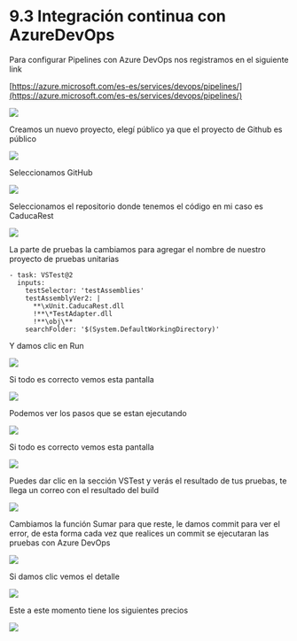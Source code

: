 # 9.3 Integración continua con AzureDevOps

Para configurar Pipelines con Azure DevOps nos registramos en el siguiente link

[https://azure.microsoft.com/es-es/services/devops/pipelines/](https://azure.microsoft.com/es-es/services/devops/pipelines/)

![](../.gitbook/assets/image%20%28232%29.png)

Creamos un nuevo proyecto, elegí público ya que el proyecto de Github es público

![](../.gitbook/assets/image%20%28164%29.png)

Seleccionamos GitHub

![](../.gitbook/assets/image%20%28134%29.png)

Seleccionamos el repositorio donde tenemos el código en mi caso es CaducaRest

![](../.gitbook/assets/image%20%2842%29.png)

La parte de pruebas la cambiamos para agregar el nombre de nuestro proyecto de pruebas unitarias

```text
- task: VSTest@2
  inputs:
    testSelector: 'testAssemblies'
    testAssemblyVer2: |
      **\xUnit.CaducaRest.dll
      !**\*TestAdapter.dll
      !**\obj\**
    searchFolder: '$(System.DefaultWorkingDirectory)'
```

Y damos clic en Run

![](../.gitbook/assets/image%20%28138%29.png)

Si todo es correcto vemos esta pantalla

![](../.gitbook/assets/image%20%28111%29.png)

Podemos ver los pasos que se estan ejecutando

![](../.gitbook/assets/image%20%28205%29.png)

Si todo es correcto vemos esta pantalla

![](../.gitbook/assets/image%20%28161%29.png)

Puedes dar clic en la sección VSTest y verás el resultado de tus pruebas, te llega un correo con el resultado del build

![](../.gitbook/assets/image%20%28140%29.png)

Cambiamos la función Sumar para que reste, le damos commit para ver el error, de esta forma cada vez que realices un commit se ejecutaran las pruebas con Azure DevOps

![](../.gitbook/assets/image%20%28101%29.png)

Si damos clic vemos el detalle

![](../.gitbook/assets/image%20%28149%29.png)

Este a este momento tiene los siguientes precios

![](../.gitbook/assets/image%20%28222%29.png)



